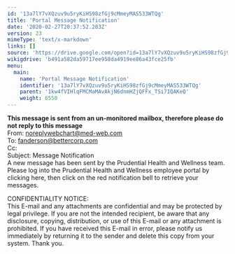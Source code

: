 ```yaml
---
id: '13a7lY7vXQzuv9u5ryKiHS98zfGj9cMmeyMAS533WTQg'
title: 'Portal Message Notification'
date: '2020-02-27T20:37:52.283Z'
version: 23
mimeType: 'text/x-markdown'
links: []
source: 'https://drive.google.com/open?id=13a7lY7vXQzuv9u5ryKiHS98zfGj9cMmeyMAS533WTQg'
wikigdrive: 'b491a582da59717ee958da4919ee86a43fce25fb'
menu:
  main:
    name: 'Portal Message Notification'
    identifier: '13a7lY7vXQzuv9u5ryKiHS98zfGj9cMmeyMAS533WTQg'
    parent: '1kw4fVIHlqFMCMaMAvAkjN6dnmHZjQFFx_TSi7IQAKeQ'
    weight: 6550
---
```

****This message is sent from an un-monitored mailbox, therefore please do not reply to this message****  
From: noreplywebchart@med-web.com  
To: fanderson@bettercorp.com  
Cc:  
Subject: Message Notification  
A new message has been sent by the Prudential Health and Wellness team. Please log into the Prudential Health and Wellness employee portal by clicking <WCPATLINK F="nmc" URL="autopatid=1" USE_BASEURL="1">here</WCPATLINK>, then click on the red notification bell to retrieve your messages.

CONFIDENTIALITY NOTICE:  
This E-mail and any attachments are confidential and may be protected by legal privilege. If you are not the intended recipient, be aware that any disclosure, copying, distribution, or use of this E-mail or any attachment is prohibited. If you have received this E-mail in error, please notify us immediately by returning it to the sender and delete this copy from your system. Thank you.

